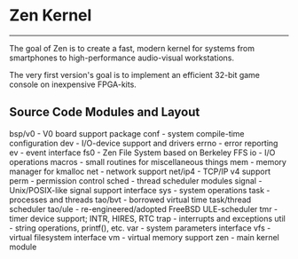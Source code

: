 # Zen Kernel
---

The goal of Zen is to create a fast, modern kernel for systems from smartphones
to high-performance audio-visual workstations.

The very first version's goal is to implement an efficient 32-bit game console
on inexpensive FPGA-kits.

## Source Code Modules and Layout

bsp/v0		- V0 board support package
conf		- system compile-time configuration
dev		- I/O-device support and drivers
errno           - error reporting
ev              - event interface
fs0		- Zen File System based on Berkeley FFS
io		- I/O operations
macros          - small routines for miscellaneous things
mem		- memory manager for kmalloc
net		- network support
net/ip4		- TCP/IP v4 support
perm            - permission control
sched		- thread scheduler modules
signal		- Unix/POSIX-like signal support interface
sys             - system operations
task		- processes and threads
tao/bvt		- borrowed virtual time task/thread scheduler
tao/ule		- re-engineered/adopted FreeBSD ULE-scheduler
tmr		- timer device support; INTR, HIRES, RTC
trap		- interrupts and exceptions
util            - string operations, printf(), etc.
var             - system parameters interface
vfs		- virtual filesystem interface
vm		- virtual memory support
zen             - main kernel module

